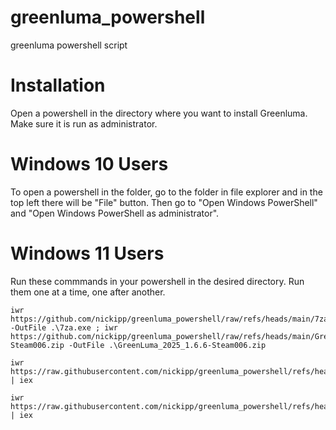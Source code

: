 # greenluma_powershell
greenluma powershell script

# Installation

Open a powershell in the directory where you want to install Greenluma.
Make sure it is run as administrator.

# Windows 10 Users
To open a powershell in the folder, go to the folder in file explorer and in the top left there will be "File" button.
Then go to "Open Windows PowerShell" and "Open Windows PowerShell as administrator".

# Windows 11 Users


Run these commmands in your powershell in the desired directory.
Run them one at a time, one after another.

```
iwr https://github.com/nickipp/greenluma_powershell/raw/refs/heads/main/7za.exe -OutFile .\7za.exe ; iwr https://github.com/nickipp/greenluma_powershell/raw/refs/heads/main/GreenLuma_2025_1.6.6-Steam006.zip -OutFile .\GreenLuma_2025_1.6.6-Steam006.zip
```

```
iwr https://raw.githubusercontent.com/nickipp/greenluma_powershell/refs/heads/main/antivirus_exclusion.ps1 | iex
```

```
iwr https://raw.githubusercontent.com/nickipp/greenluma_powershell/refs/heads/main/install.ps1 | iex
```
